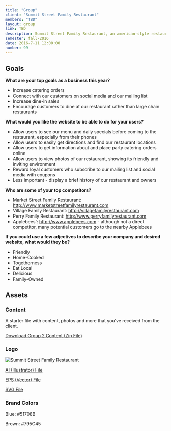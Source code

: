 ```yaml
---
title: "Group"
client: "Summit Street Family Restaurant"
members: "TBD"
layout: group
link: TBD
description: Summit Street Family Restaurant, an american-style restaurant in Kent, OH known for their family-friendly atmosphere and reasonable prices.
semester: fall-2016
date: 2016-7-11 12:00:00
number: 99
---
```


## Goals

**What are your top goals as a business this year?**

* Increase catering orders
* Connect with our customers on social media and our mailing list
* Increase dine-in sales
* Encourage customers to dine at our restaurant rather than large chain restaurants

**What would you like the website to be able to do for your users?**

* Allow users to see our menu and daily specials before coming to the restaurant, especially from their phones
* Allow users to easily get directions and find our restaurant locations
* Allow users to get information about and place party catering orders online
* Allow users to view photos of our restaurant, showing its friendly and inviting environment
* Reward loyal customers who subscribe to our mailing list and social media with coupons
* Less important - display a brief history of our restaurant and owners

**Who are some of your top competitors?**

* Market Street Family Restaurant: http://www.marketstreetfamilyrestaurant.com
* Village Family Restaurant: http://villagefamilyrestaurant.com
* Perry Family Restaurant: http://www.perryfamilyrestaurant.com
* Applebees': http://www.applebees.com - although not a direct competitor, many potential customers go to the nearby Applebees

**If you could use a few adjectives to describe your company and desired website, what would they be?**

* Friendly
* Home-Cooked
* Togetherness
* Eat Local
* Delicious
* Family-Owned

<!--http://evesbridalwear.co.za/product/prina/-->

## Assets

### Content

A starter file with content, photos and more that you've received from the client.  

<a href="/class/groups/assets/group2/Group-2-Content.zip">Download Group 2 Content (Zip File)</a>

### Logo
<img src="/class/groups/assets/group2/summitst.svg" alt="Summit Street Family Restaurant" />

<a href="/class/groups/assets/group2/summitst.ai">AI (Illustrator) File</a>

<a href="/class/groups/assets/group2/summitst.eps">EPS (Vector) File</a>

<a href="/class/groups/assets/group2/summitst.svg">SVG File</a>

### Brand Colors

Blue: #51708B

Brown: #795C45
